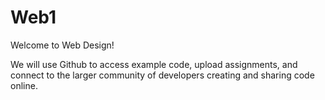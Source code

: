 # Web1

Welcome to Web Design!

We will use Github to access example code, upload assignments, and connect to the larger community of developers creating and sharing code online.
